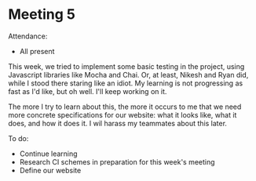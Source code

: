 # Meeting 5

Attendance:
- All present

This week, we tried to implement some basic testing in the project, using Javascript libraries like Mocha and Chai. 
Or, at least, Nikesh and Ryan did, while I stood there staring like an idiot.  My learning is not progressing as
fast as I'd like, but oh well.  I'll keep working on it.

The more I try to learn about this, the more it occurs to me that we need more concrete specifications for our
website: what it looks like, what it does, and how it does it.  I wil harass my teammates about this later.

To do:
- Continue learning
- Research CI schemes in preparation for this week's meeting
- Define our website
